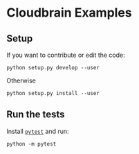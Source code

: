 # Cloudbrain Examples

## Setup
If you want to contribute or edit the code:
```
python setup.py develop --user
```

Otherwise
```
python setup.py install --user
```

## Run the tests
Install [`pytest`](https://pytest.org/latest/getting-started.html) and run:
```
python -m pytest
```
